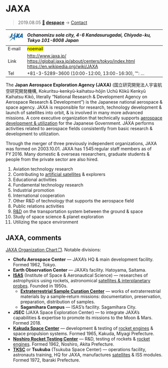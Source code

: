 # JAXA
> 2019.08.05 **[🚀](../index/index.md) [despace](index.md)** → [Contact](contact.md)

|[![](f/contact/j/jaxa_logo1_thumb.jpg)](f/contact/j/jaxa_logo1.png)|*Ochanomizu sola city, 4-6 Kandasurugadai, Chiyoda-ku, Tokyo 101-8008 Japan*|
|:--|:--|
|E‑mail| <mark>noemail</mark> |
|Link| <http://www.jaxa.jp/><br> <https://global.jaxa.jp/about/centers/tokyo/index.html><br> <https://en.wikipedia.org/wiki/JAXA> |
|Tel| +81-3-5289-3600 (10:00 ‑ 12:00, 13:00 ‑ 16:30), ℻: … |

The **Japan Aerospace Exploration Agency (JAXA)** (国立研究開発法人宇宙航空研究開発機構, Kokuritsu-kenkyū-kaihatsu-hōjin Uchū Kōkū Kenkyū Kaihatsu Kikō, literally “National Research & Development Agency on Aerospace Research & Development”) is the Japanese national aerospace & space agency. JAXA is responsible for research, technology development & launch of satellites into orbit, & is involved in many more advanced missions. A core executive organization that technically supports [aerospace development & utilization](project.md) for the Japanese Government. JAXA performs activities related to aerospace fields consistently from basic research & development to utilization.

Through the merger of three previously independent organizations, JAXA was formed on 2003.10.01. JAXA has 1 545 regular staff members as of FY 2016. Many domestic & overseas researchers, graduate students & people from the private sector are also hired.

   1. Aviation technology research
   1. Contributing to [artificial satellites](SC.md) & explorers
   1. Educational activities
   1. Fundamental technology research
   1. Industrial promotion
   1. International cooperation
   1. Other R&D of technology that supports the aerospace field
   1. Public relations activities
   1. [R&D](rnd.md) on the transportation system between the ground & space
   1. Study of space science & planet exploration
   1. Utilizing the space environment

<p style="page-break-after:always"> </p>

## JAXA, comments

[JAXA Organization Chart ❐](f/contact/j/jaxa_org_chart.pdf). Notable divisions:


   - **Chofu Aerospace Center** — JAXA’s HQ & main development facility. Formed 1962, Tokyo.
   - **Earth Observation Center** — JAXA’s facility. Hatoyama, Saitama.
   - **[ISAS](zz_isas.md)** (Institute of Space & Aeronautical Science) — researches of astrophysics using rockets, astronomical [satellites & interplanetary probes](sc.md). Founded in 1950s.
      - **[Extraterrestrial Sample Curation Center](zz_isas.md)** — works of extraterrestrial materials by a sample‑return missions: documentation, preservation, preparation, distribution of samples.
      - **Sagamihara Campus** — ISAS’s facility. Sagamihara City.
   - **JSEC** (JAXA Space Exploration Center) — to integrate JAXA’s capabilities & expertise to promote its missions to the Moon & Mars. Formed 2018.
   - **[Kakuda Space Center](zz_kakuda_sc.md)** — development & testing of [rocket engines](ps.md) & space propulsion systems. Formed 1965, Kakuda, Miyagi Prefecture.
   - **[Noshiro Rocket Testing Center](zz_noshiro_rtc.md)** — R&D, testing of rockets & [rocket engines](ps.md). Formed 1962, Noshiro, Akita Prefecture.
   - **[TKSC](zz_tsukuba_sc.md)** or **Tsukuba** (Tsukuba Space Center) — operations facility, astronauts training, HQ for JAXA, manufactures [satellites](sc.md) & ISS modules. Formed 1972, Ibaraki Prefecture.
